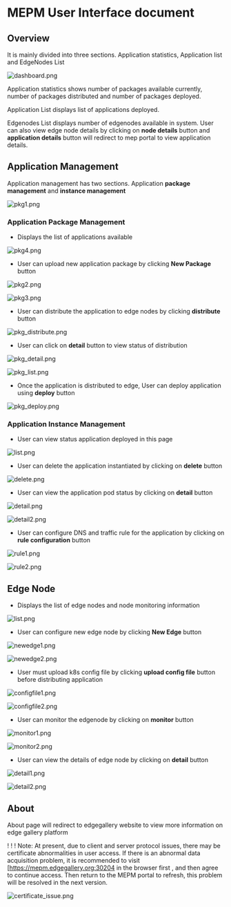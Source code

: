 # MEPM User Interface document

## Overview

It is mainly divided into three sections. Application statistics, Application list and EdgeNodes List

![](https://images.gitee.com/uploads/images/2021/0402/162039_bcb71c24_7639205.png "dashboard.png")

Application statistics shows number of packages available currently, number of packages distributed and number of packages deployed.

Application List displays list of applications deployed.

Edgenodes List displays number of edgenodes available in system. User can also view edge node details by clicking on **node details** button and **application details** button will redirect to mep portal to view application details.

## Application Management

Application management has two sections.  Application **package management** and **instance management**

![](https://images.gitee.com/uploads/images/2021/0402/162405_4c39ed6c_7639205.png "pkg1.png")

### Application Package Management

- Displays the list of applications available

![](https://images.gitee.com/uploads/images/2021/0402/162457_7cdb15aa_7639205.png "pkg4.png")

- User can upload new application package by clicking **New Package** button

![](https://images.gitee.com/uploads/images/2021/0402/162520_ce672a82_7639205.png "pkg2.png")

![](https://images.gitee.com/uploads/images/2021/0402/162537_9e7a6bd9_7639205.png "pkg3.png")

- User can distribute the application to edge nodes by clicking **distribute** button

![](https://images.gitee.com/uploads/images/2021/0402/162600_39fae6b9_7639205.png "pkg_distribute.png")

- User can click on **detail** button to view status of distribution

![](https://images.gitee.com/uploads/images/2021/0402/162626_3681a485_7639205.png "pkg_detail.png")

![](https://images.gitee.com/uploads/images/2021/0402/162721_b459a773_7639205.png "pkg_list.png")

- Once the application is distributed to edge, User can deploy application using **deploy** button

![](https://images.gitee.com/uploads/images/2021/0402/162647_21807129_7639205.png "pkg_deploy.png")

### Application Instance Management
- User can view status application deployed in this page

![](https://images.gitee.com/uploads/images/2021/0402/163234_05080a4b_7639205.png "list.png")

- User can delete the application instantiated by clicking on **delete** button

![](https://images.gitee.com/uploads/images/2021/0402/163253_a0482ba1_7639205.png "delete.png")

- User can view the application pod status by clicking on **detail** button

![](https://images.gitee.com/uploads/images/2021/0402/163312_cc245a21_7639205.png "detail.png")

![](https://images.gitee.com/uploads/images/2021/0402/163326_5ef8be11_7639205.png "detail2.png")

- User can configure DNS and traffic rule for the application by clicking on **rule configuration** button

![](https://images.gitee.com/uploads/images/2021/0402/163341_20560adc_7639205.png "rule1.png")

![](https://images.gitee.com/uploads/images/2021/0402/163401_561700ce_7639205.png "rule2.png")

## Edge Node

- Displays the list of edge nodes and node monitoring information

![](https://images.gitee.com/uploads/images/2021/0402/164410_7e391ac5_7639205.png "list.png")

- User can configure new edge node by clicking **New Edge** button

![](https://images.gitee.com/uploads/images/2021/0402/163856_c8d007ba_7639205.png "newedge1.png")

![](https://images.gitee.com/uploads/images/2021/0402/163909_6fe615c8_7639205.png "newedge2.png")

- User must upload k8s config file by clicking **upload config file** button before distributing application 

![](https://images.gitee.com/uploads/images/2021/0402/163926_b03cb198_7639205.png "configfile1.png")

![](https://images.gitee.com/uploads/images/2021/0402/163938_03e89734_7639205.png "configfile2.png")

- User can monitor the edgenode by clicking on **monitor** button

![](https://images.gitee.com/uploads/images/2021/0402/163954_922d8d32_7639205.png "monitor1.png")

![](https://images.gitee.com/uploads/images/2021/0402/164007_7e0ad751_7639205.png "monitor2.png")

- User can view the details of edge node by clicking on **detail** button

![](https://images.gitee.com/uploads/images/2021/0402/164020_4e206a56_7639205.png "detail1.png")

![](https://images.gitee.com/uploads/images/2021/0402/164032_2acc8264_7639205.png "detail2.png")

## About
About page will redirect to edgegallery website to view more information on edge gallery platform


! ! ! Note: At present, due to client and server protocol issues, there may be certificate abnormalities in user access. If there is an abnormal data acquisition problem, it is recommended to visit [https://mepm.edgegallery.org:30204  in the browser first , and then agree to continue access. Then return to the MEPM portal to refresh, this problem will be resolved in the next version.

![](https://images.gitee.com/uploads/images/2021/0402/170843_7b706467_7639205.png "certificate_issue.png")
